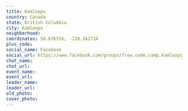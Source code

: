 ```yaml
---
title: Kamloops
country: Canada
state: British Columbia
city: Kamloops
neighborhood: 
coordinates: 50.676556, -120.341734
plus_code:
social_name: Facebook
social_url: https://www.facebook.com/groups/free.code.camp.kamloops
chat_name:
chat_url:
event_name:
event_url:
leader_name:
leader_url:
old_photo: 
cover_photo:
---
```

